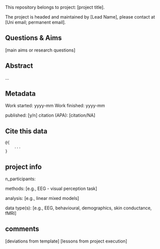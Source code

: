This repository belongs to project: [project title]. 

The project is headed and maintained by [Lead Name], please contact at [Uni email; permanent email].

## Questions & Aims
[main aims or research questions]

## Abstract
...


## Metadata

Work started: yyyy-mm
Work finished: yyyy-mm

published: [y/n]
citation (APA): [citation/NA]

## Cite this data  <!--bibtex -->
```
@{
    ...
}
```

## project info

n_participants: 

methods: [e.g., EEG - visual perception task]

analysis: [e.g., linear mixed models]

data type(s): [e.g., EEG, behavioural, demographics, skin conductance, fMRI] 

## comments
[deviations from template]
[lessons from project execution]

